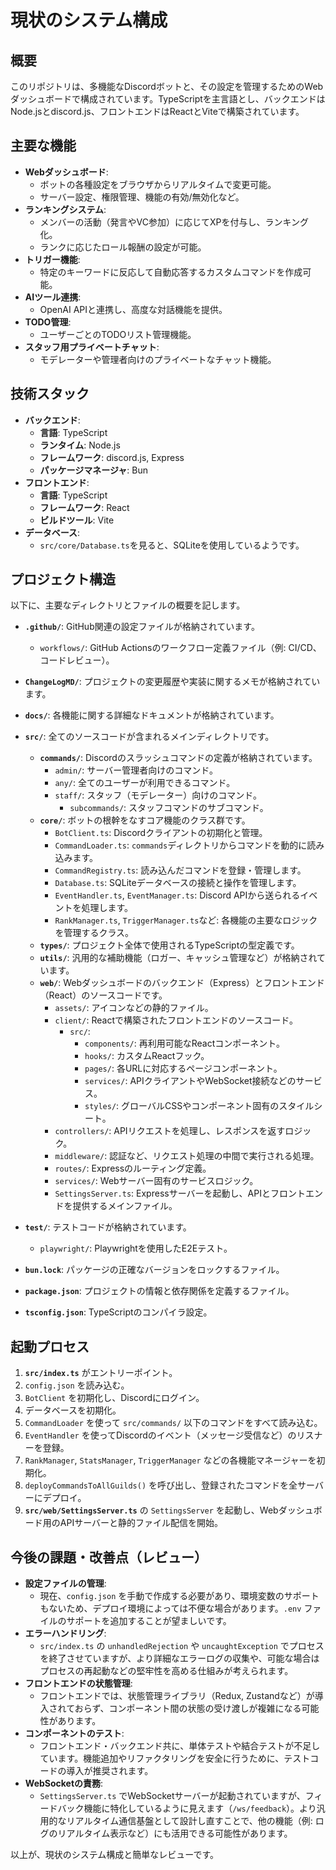 # 現状のシステム構成

## 概要

このリポジトリは、多機能なDiscordボットと、その設定を管理するためのWebダッシュボードで構成されています。TypeScriptを主言語とし、バックエンドはNode.jsとdiscord.js、フロントエンドはReactとViteで構築されています。

## 主要な機能

- **Webダッシュボード**:
    - ボットの各種設定をブラウザからリアルタイムで変更可能。
    - サーバー設定、権限管理、機能の有効/無効化など。
- **ランキングシステム**:
    - メンバーの活動（発言やVC参加）に応じてXPを付与し、ランキング化。
    - ランクに応じたロール報酬の設定が可能。
- **トリガー機能**:
    - 特定のキーワードに反応して自動応答するカスタムコマンドを作成可能。
- **AIツール連携**:
    - OpenAI APIと連携し、高度な対話機能を提供。
- **TODO管理**:
    - ユーザーごとのTODOリスト管理機能。
- **スタッフ用プライベートチャット**:
    - モデレーターや管理者向けのプライベートなチャット機能。

## 技術スタック

- **バックエンド**:
    - **言語**: TypeScript
    - **ランタイム**: Node.js
    - **フレームワーク**: discord.js, Express
    - **パッケージマネージャ**: Bun
- **フロントエンド**:
    - **言語**: TypeScript
    - **フレームワーク**: React
    - **ビルドツール**: Vite
- **データベース**:
    - `src/core/Database.ts`を見ると、SQLiteを使用しているようです。

## プロジェクト構造

以下に、主要なディレクトリとファイルの概要を記します。

- **`.github/`**: GitHub関連の設定ファイルが格納されています。
    - `workflows/`: GitHub Actionsのワークフロー定義ファイル（例: CI/CD、コードレビュー）。
- **`ChangeLogMD/`**: プロジェクトの変更履歴や実装に関するメモが格納されています。
- **`docs/`**: 各機能に関する詳細なドキュメントが格納されています。
- **`src/`**: 全てのソースコードが含まれるメインディレクトリです。
    - **`commands/`**: Discordのスラッシュコマンドの定義が格納されています。
        - `admin/`: サーバー管理者向けのコマンド。
        - `any/`: 全てのユーザーが利用できるコマンド。
        - `staff/`: スタッフ（モデレーター）向けのコマンド。
            - `subcommands/`: スタッフコマンドのサブコマンド。
    - **`core/`**: ボットの根幹をなすコア機能のクラス群です。
        - `BotClient.ts`: Discordクライアントの初期化と管理。
        - `CommandLoader.ts`: `commands`ディレクトリからコマンドを動的に読み込みます。
        - `CommandRegistry.ts`: 読み込んだコマンドを登録・管理します。
        - `Database.ts`: SQLiteデータベースの接続と操作を管理します。
        - `EventHandler.ts`, `EventManager.ts`: Discord APIから送られるイベントを処理します。
        - `RankManager.ts`, `TriggerManager.ts`など: 各機能の主要なロジックを管理するクラス。
    - **`types/`**: プロジェクト全体で使用されるTypeScriptの型定義です。
    - **`utils/`**: 汎用的な補助機能（ロガー、キャッシュ管理など）が格納されています。
    - **`web/`**: Webダッシュボードのバックエンド（Express）とフロントエンド（React）のソースコードです。
        - `assets/`: アイコンなどの静的ファイル。
        - `client/`: Reactで構築されたフロントエンドのソースコード。
            - `src/`:
                - `components/`: 再利用可能なReactコンポーネント。
                - `hooks/`: カスタムReactフック。
                - `pages/`: 各URLに対応するページコンポーネント。
                - `services/`: APIクライアントやWebSocket接続などのサービス。
                - `styles/`: グローバルCSSやコンポーネント固有のスタイルシート。
        - `controllers/`: APIリクエストを処理し、レスポンスを返すロジック。
        - `middleware/`: 認証など、リクエスト処理の中間で実行される処理。
        - `routes/`: Expressのルーティング定義。
        - `services/`: Webサーバー固有のサービスロジック。
        - `SettingsServer.ts`: Expressサーバーを起動し、APIとフロントエンドを提供するメインファイル。
- **`test/`**: テストコードが格納されています。
    - `playwright/`: Playwrightを使用したE2Eテスト。

- **`bun.lock`**: パッケージの正確なバージョンをロックするファイル。
- **`package.json`**: プロジェクトの情報と依存関係を定義するファイル。
- **`tsconfig.json`**: TypeScriptのコンパイラ設定。

## 起動プロセス

1.  **`src/index.ts`** がエントリーポイント。
2.  `config.json` を読み込む。
3.  `BotClient` を初期化し、Discordにログイン。
4.  データベースを初期化。
5.  `CommandLoader` を使って `src/commands/` 以下のコマンドをすべて読み込む。
6.  `EventHandler` を使ってDiscordのイベント（メッセージ受信など）のリスナーを登録。
7.  `RankManager`, `StatsManager`, `TriggerManager` などの各機能マネージャーを初期化。
8.  `deployCommandsToAllGuilds()` を呼び出し、登録されたコマンドを全サーバーにデプロイ。
9.  **`src/web/SettingsServer.ts`** の `SettingsServer` を起動し、Webダッシュボード用のAPIサーバーと静的ファイル配信を開始。

## 今後の課題・改善点（レビュー）

- **設定ファイルの管理**:
    - 現在、`config.json` を手動で作成する必要があり、環境変数のサポートもないため、デプロイ環境によっては不便な場合があります。`.env` ファイルのサポートを追加することが望ましいです。
- **エラーハンドリング**:
    - `src/index.ts` の `unhandledRejection` や `uncaughtException` でプロセスを終了させていますが、より詳細なエラーログの収集や、可能な場合はプロセスの再起動などの堅牢性を高める仕組みが考えられます。
- **フロントエンドの状態管理**:
    - フロントエンドでは、状態管理ライブラリ（Redux, Zustandなど）が導入されておらず、コンポーネント間の状態の受け渡しが複雑になる可能性があります。
- **コンポーネントのテスト**:
    - フロントエンド・バックエンド共に、単体テストや結合テストが不足しています。機能追加やリファクタリングを安全に行うために、テストコードの導入が推奨されます。
- **WebSocketの責務**:
    - `SettingsServer.ts` でWebSocketサーバーが起動されていますが、フィードバック機能に特化しているように見えます（`/ws/feedback`）。より汎用的なリアルタイム通信基盤として設計し直すことで、他の機能（例: ログのリアルタイム表示など）にも活用できる可能性があります。

以上が、現状のシステム構成と簡単なレビューです。
